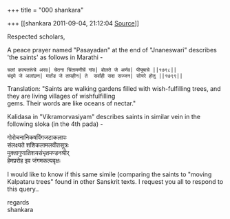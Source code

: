 +++
title = "000 shankara"

+++
[[shankara	2011-09-04, 21:12:04 [Source](https://groups.google.com/g/samskrita/c/K67SNfGoVyM)]]



Respected scholars,

  

A peace prayer named "Pasayadan" at the end of "Jnaneswari" describes 'the saints' as follows in Marathi -

    चलां कल्पतरूंचे अरव| चेतना चिंतामणीचें गांव| बोलते जे अर्णव| पीयूषाचे ||१७९८||
    चंद्रमे जे अलांछन| मार्तंड जे तापहीन| ते  सर्वांही सदा सज्जन| सोयरे होतु ||१७९९||

Translation: "Saints are walking gardens filled with wish-fulfilling trees, and they are living villages of wishfulfilling  
gems. Their words are like oceans of nectar."  

  

Kalidasa in "Vikramorvasiyam" describes saints in similar vein in the following sloka (in the 4th pada) -

गोरोचनानिकषपिंगजटाकलापः  
संलक्ष्यते शशिकलामलवीतसूत्रः  
मुक्तागुणातिशयसंभृतमण्डनश्रीर्  
हेमप्ररोह इव जंगमकल्पवृक्षः  

  
I would like to know if this same simile (comparing the saints to "moving Kalpataru trees" found in other Sanskrit texts. I request you all to respond to this query..  


regards  
shankara

